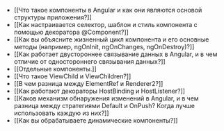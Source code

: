 - [[Что такое компоненты в Angular и как они являются основой структуры приложения?]]
- [[Как настраивается селектор, шаблон и стиль компонента с помощью декоратора @Component?]]
- [[Как вы объясните жизненный цикл компонента и его основные методы (например, ngOnInit, ngOnChanges, ngOnDestroy)?]]
- [[Как работает двустороннее связывание данных в Angular, и в чем отличие от одностороннего связывания данных?]]
- [[Отдельные компоненты.]]
- [[Что такое ViewChild и ViewChildren?]]
- [[В чем разница между ElementRef и Renderer2?]]
- [[Как работают декораторы HostBinding и HostListener?]]
- [[Каков механизм обнаружения изменений в Angular, и в чем разница между стратегиями Default и OnPush? Когда лучше использовать каждую из них?]]
- [[Как вы обрабатываете динамические компоненты?]]